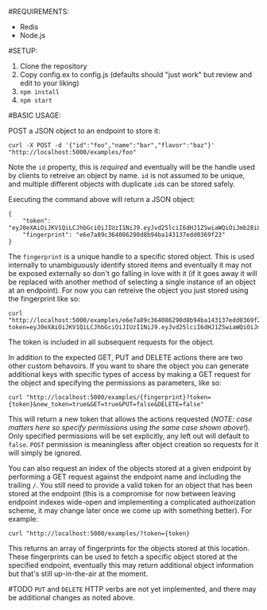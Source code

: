 #REQUIREMENTS:

* Redis
* Node.js

#SETUP:

1. Clone the repository
2. Copy config.ex to config.js (defaults should "just work" but review and edit to your liking)
3. `npm install`
3. `npm start`

#BASIC USAGE:
	
POST a JSON object to an endpoint to store it:

    curl -X POST -d '{"id":"foo","name":"bar","flavor":"baz"}' "http://localhost:5000/examples/foo"
	
Note the `id` property, this is *required* and eventually will be the handle used by clients to retreive an object by name. `id` is not assumed to be unique, and multiple different objects with duplicate `id`s can be stored safely.

Executing the command above will return a JSON object:

`````
{
    "token": "eyJ0eXAiOiJKV1QiLCJhbGciOiJIUzI1NiJ9.eyJvd25lciI6dHJ1ZSwiaWQiOiJmb28iLCJlbmRwb2ludCI6ImV4YW1wbGVzIiwiUE9TVCI6ZmFsc2UsIkdFVCI6dHJ1ZSwiUFVUIjp0cnVlLCJERUxFVEUiOnRydWUsImlhdCI6MTQyMzg0NzI3NH0.7CI6Ke1PbpOB4wuR9Fa5OTjKbmd5XbJuoc70Es2D9WQ",
    "fingerprint": "e6e7a89c364086290d8b94ba143137edd0369f23"
}
`````

The `fingerprint` is a unique handle to a specific stored object.  This is used internally to unambiguously identify stored items and eventually it may not be exposed externally so don't go falling in love with it (if it goes away it will be replaced with another method of selecting a single instance of an object at an endpoint).  For now you can retreive the object you just stored using the fingerprint like so:

    curl "http://localhost:5000/examples/e6e7a89c364086290d8b94ba143137edd0369f23?token=eyJ0eXAiOiJKV1QiLCJhbGciOiJIUzI1NiJ9.eyJvd25lciI6dHJ1ZSwiaWQiOiJmb28iLCJlbmRwb2ludCI6ImV4YW1wbGVzIiwiUE9TVCI6ZmFsc2UsIkdFVCI6dHJ1ZSwiUFVUIjp0cnVlLCJERUxFVEUiOnRydWUsImlhdCI6MTQyMzg0NzI3NH0.7CI6Ke1PbpOB4wuR9Fa5OTjKbmd5XbJuoc70Es2D9WQ
	
The token is included in all subsequent requests for the object.

In addition to the expected GET, PUT and DELETE actions there are two other custom behavoirs.  If you want to share the object you can generate additional keys with specific types of access by making a GET request for the object and specifying the permissions as parameters, like so:

    curl "http://localhost:5000/examples/{fingerprint}?token={token}&new_token=true&GET=true&PUT=false&DELETE=false"
	
This will return a new token that allows the actions requested (*NOTE: case matters here so specify permissions using the same case shown above!*).  Only specified permissions will be set explicitly, any left out will default to `false`. `POST` permission is meaningless after object creation so requests for it will simply be ignored.

You can also request an index of the objects stored at a given endpoint by performing a GET request against the endpoint name and including the trailing `/`.  You still need to provide a valid token for an object that has been stored at the endpoint (this is a compromise for now between leaving endpoint indexes wide-open and implementing a complicated authorization scheme, it may change later once we come up with something better).  For example:

    curl "http://localhost:5000/examples/?token={token}
	
This returns an array of fingerprints for the objects stored at this location.  These fingerprints can be used to fetch a specific object stored at the specified endpoint, eventually this may return additional object information but that's still up-in-the-air at the moment.

#TODO
`PUT` and `DELETE` HTTP verbs are not yet implemented, and there may be additional changes as noted above.